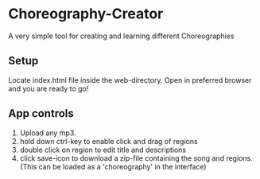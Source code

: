 # Choreography-Creator

A very simple tool for creating and learning different Choreographies

## Setup
Locate index.html file inside the web-directory. Open in preferred browser and you are ready to go!

## App controls
1. Upload any mp3.
2. hold down ctrl-key to enable click and drag of regions
3. double click on region to edit title and descriptions
4. click save-icon to download a zip-file containing the song and regions. (This can be loaded as a 'choreography' in the interface)
